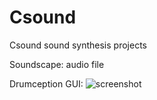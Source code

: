 # Csound
Csound sound synthesis projects

Soundscape: audio file

Drumception GUI:
![screenshot](https://user-images.githubusercontent.com/43787912/59567347-ab810700-9064-11e9-9fde-6b33e8617cd0.png)

